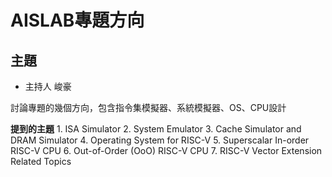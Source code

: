 # AISLAB專題方向

## 主題

- 主持人 峻豪

討論專題的幾個方向，包含指令集模擬器、系統模擬器、OS、CPU設計

**提到的主題**
    1. ISA Simulator
    2. System Emulator
    3. Cache Simulator and DRAM Simulator
    4. Operating System for RISC-V
    5. Superscalar In-order RISC-V CPU
    6. Out-of-Order (OoO) RISC-V CPU
    7. RISC-V Vector Extension Related Topics
